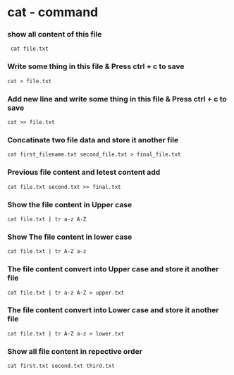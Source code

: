 # cat - command

### show all content of this file
```
 cat file.txt
```

### Write some thing in this file & Press ctrl + c to save 
```
cat > file.txt
```

### Add new line and write some thing in this file & Press ctrl + c to save 
```
cat >> file.txt
```

### Concatinate two file data and store it another file 
```
cat first_filename.txt second_file.txt > final_file.txt
```

### Previous file content and letest content add 
```
cat file.txt second.txt >> final.txt
```

### Show the file content in Upper case
```
cat file.txt | tr a-z A-Z
```

### Show The file content in lower case
```
cat file.txt | tr A-Z a-z
```

### The file content convert into Upper case and store it another file
```
cat file.txt | tr a-z A-Z > upper.txt
```

### The file content convert into Lower case and store it another file
```
cat file.txt | tr A-Z a-z > lower.txt
```

### Show all file content in repective order 
```
cat first.txt second.txt third.txt
```